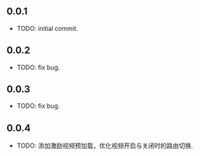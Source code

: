 ## 0.0.1

* TODO: initial commit.

## 0.0.2

* TODO: fix bug.

## 0.0.3

* TODO: fix bug.

## 0.0.4

* TODO: 添加激励视频预加载，优化视频开启与关闭时的路由切换.